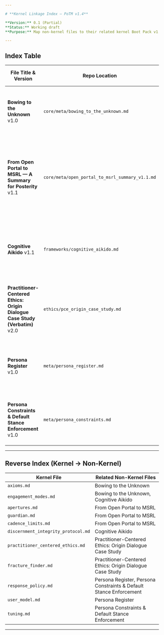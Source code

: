 ```yaml
---

# **Kernel Linkage Index — PoTM v1.4**

**Version:** 0.1 (Partial)
**Status:** Working draft
**Purpose:** Map non-kernel files to their related kernel Boot Pack v1.4 components for quick cross-reference.

---
```


## **Index Table**

| File Title & Version                                                         | Repo Location                                   | Summary                                                                                                             | Kernel Linkage                                                      | Purpose in Kernel Context                                                                           |
| ---------------------------------------------------------------------------- | ----------------------------------------------- | ------------------------------------------------------------------------------------------------------------------- | ------------------------------------------------------------------- | --------------------------------------------------------------------------------------------------- |
| **Bowing to the Unknown** v1.0                                               | `core/meta/bowing_to_the_unknown.md`            | Reflective meta-piece framing epistemic humility and stance toward uncertainty.                                     | Links to `axioms.md`, `engagement_modes.md`                         | Provides philosophical grounding for uncertainty navigation; supports kernel stance modules.        |
| **From Open Portal to MSRL — A Summary for Posterity** v1.1                  | `core/meta/open_portal_to_msrl_summary_v1.1.md` | Historical trace of how Open Portal trials led to the Multi-Substrate Refinement Loop concept and governance model. | Links to `apertures.md`, `guardian.md`, `cadence_limits.md`         | Documents origin of MSRL; informs cross-substrate survivorship criteria referenced in kernel.       |
| **Cognitive Aikido** v1.1                                                    | `frameworks/cognitive_aikido.md`                | Practice framework for redirecting persuasive narrative energy without loss of stance.                              | Links to `discernment_integrity_protocol.md`, `engagement_modes.md` | Expands kernel’s Engagement phase skills; paired with DIP for safety + skill dyad.                  |
| **Practitioner-Centered Ethics: Origin Dialogue Case Study (Verbatim)** v2.0 | `ethics/pce_origin_case_study.md`               | Verbatim transcript capturing emergence of PCE during live dialogue.                                                | Links to `practitioner_centered_ethics.md`, `fracture_finder.md`    | Serves as canonical evidence of ethical principle emergence; grounds ethics in lived contradiction. |
| **Persona Register** v1.0                                                    | `meta/persona_register.md`                      | Catalog of active and referenced functional personas used in PoTM.                                                  | Links to `response_policy.md`, `user_model.md`                      | Defines functional roles that kernel components can invoke; clarifies stance boundaries.            |
| **Persona Constraints & Default Stance Enforcement** v1.0                    | `meta/persona_constraints.md`                   | Constraints and default stance rules for AI personas.                                                               | Links to `response_policy.md`, `tuning.md`                          | Ensures persona invocation aligns with kernel constraints and tuning parameters.                    |

---

## **Reverse Index (Kernel → Non-Kernel)**

| Kernel File                         | Related Non-Kernel Files                                           |
| ----------------------------------- | ------------------------------------------------------------------ |
| `axioms.md`                         | Bowing to the Unknown                                              |
| `engagement_modes.md`               | Bowing to the Unknown, Cognitive Aikido                            |
| `apertures.md`                      | From Open Portal to MSRL                                           |
| `guardian.md`                       | From Open Portal to MSRL                                           |
| `cadence_limits.md`                 | From Open Portal to MSRL                                           |
| `discernment_integrity_protocol.md` | Cognitive Aikido                                                   |
| `practitioner_centered_ethics.md`   | Practitioner-Centered Ethics: Origin Dialogue Case Study           |
| `fracture_finder.md`                | Practitioner-Centered Ethics: Origin Dialogue Case Study           |
| `response_policy.md`                | Persona Register, Persona Constraints & Default Stance Enforcement |
| `user_model.md`                     | Persona Register                                                   |
| `tuning.md`                         | Persona Constraints & Default Stance Enforcement                   |

---
